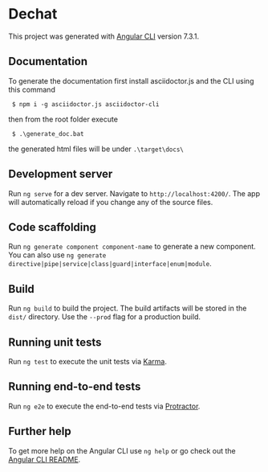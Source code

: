 # Dechat

This project was generated with [Angular CLI](https://github.com/angular/angular-cli) version 7.3.1.

## Documentation

To generate the documentation first install asciidoctor.js and the CLI using this command
```
 $ npm i -g asciidoctor.js asciidoctor-cli
```
then from the root folder execute
```
 $ .\generate_doc.bat
```
the generated html files will be under `.\target\docs\`

## Development server

Run `ng serve` for a dev server. Navigate to `http://localhost:4200/`. The app will automatically reload if you change any of the source files.

## Code scaffolding

Run `ng generate component component-name` to generate a new component. You can also use `ng generate directive|pipe|service|class|guard|interface|enum|module`.

## Build

Run `ng build` to build the project. The build artifacts will be stored in the `dist/` directory. Use the `--prod` flag for a production build.

## Running unit tests

Run `ng test` to execute the unit tests via [Karma](https://karma-runner.github.io).

## Running end-to-end tests

Run `ng e2e` to execute the end-to-end tests via [Protractor](http://www.protractortest.org/).

## Further help

To get more help on the Angular CLI use `ng help` or go check out the [Angular CLI README](https://github.com/angular/angular-cli/blob/master/README.md).
